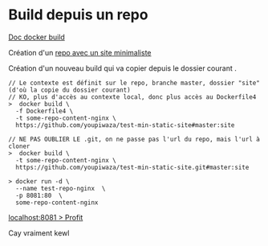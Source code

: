# Build depuis un repo

[Doc docker build](https://docs.docker.com/engine/reference/commandline/build/#extended-description)

Création d'un [repo avec un site minimaliste](https://github.com/youpiwaza/test-min-static-site)

Création d'un nouveau build qui va copier depuis le dossier courant .

```
// Le contexte est définit sur le repo, branche master, dossier "site" (d'où la copie du dossier courant)
// KO, plus d'accès au contexte local, donc plus accès au Dockerfile4
>  docker build \
  -f Dockerfile4 \
  -t some-repo-content-nginx \
  https://github.com/youpiwaza/test-min-static-site#master:site

// NE PAS OUBLIER LE .git, on ne passe pas l'url du repo, mais l'url à cloner
>  docker build \
  -t some-repo-content-nginx \
  https://github.com/youpiwaza/test-min-static-site.git#master:site
  
> docker run -d \
  --name test-repo-nginx  \
  -p 8081:80  \
  some-repo-content-nginx
```

[localhost:8081 > Profit](http://localhost:8081/)

Cay vraiment kewl